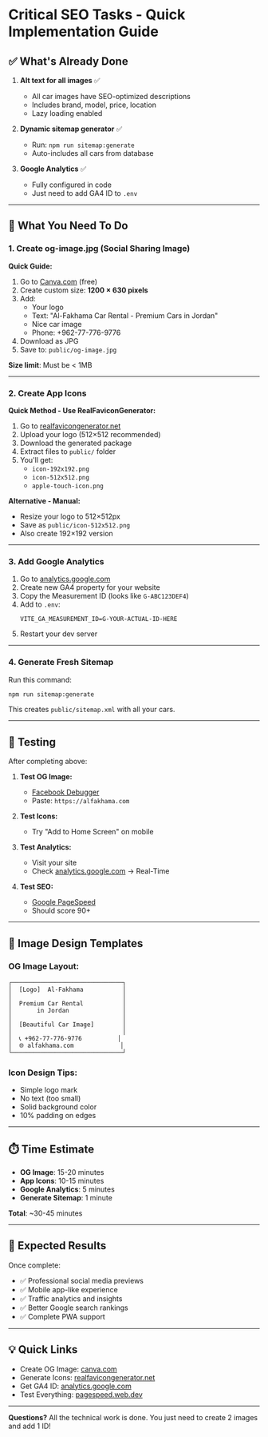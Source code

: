 # Critical SEO Tasks - Quick Implementation Guide

## ✅ What's Already Done

1. **Alt text for all images** ✅
   - All car images have SEO-optimized descriptions
   - Includes brand, model, price, location
   - Lazy loading enabled

2. **Dynamic sitemap generator** ✅
   - Run: `npm run sitemap:generate`
   - Auto-includes all cars from database

3. **Google Analytics** ✅
   - Fully configured in code
   - Just need to add GA4 ID to `.env`

---

## 🎯 What You Need To Do

### 1. Create og-image.jpg (Social Sharing Image)

**Quick Guide:**
1. Go to [Canva.com](https://canva.com) (free)
2. Create custom size: **1200 × 630 pixels**
3. Add:
   - Your logo
   - Text: "Al-Fakhama Car Rental - Premium Cars in Jordan"
   - Nice car image
   - Phone: +962-77-776-9776
4. Download as JPG
5. Save to: `public/og-image.jpg`

**Size limit**: Must be < 1MB

---

### 2. Create App Icons

**Quick Method - Use RealFaviconGenerator:**
1. Go to [realfavicongenerator.net](https://realfavicongenerator.net)
2. Upload your logo (512×512 recommended)
3. Download the generated package
4. Extract files to `public/` folder
5. You'll get:
   - `icon-192x192.png`
   - `icon-512x512.png`
   - `apple-touch-icon.png`

**Alternative - Manual:**
- Resize your logo to 512×512px
- Save as `public/icon-512x512.png`
- Also create 192×192 version

---

### 3. Add Google Analytics

1. Go to [analytics.google.com](https://analytics.google.com)
2. Create new GA4 property for your website
3. Copy the Measurement ID (looks like `G-ABC123DEF4`)
4. Add to `.env`:
   ```
   VITE_GA_MEASUREMENT_ID=G-YOUR-ACTUAL-ID-HERE
   ```
5. Restart your dev server

---

### 4. Generate Fresh Sitemap

Run this command:
```bash
npm run sitemap:generate
```

This creates `public/sitemap.xml` with all your cars.

---

## 🧪 Testing

After completing above:

1. **Test OG Image:**
   - [Facebook Debugger](https://developers.facebook.com/tools/debug/)
   - Paste: `https://alfakhama.com`

2. **Test Icons:**
   - Try "Add to Home Screen" on mobile

3. **Test Analytics:**
   - Visit your site
   - Check [analytics.google.com](https://analytics.google.com) → Real-Time

4. **Test SEO:**
   - [Google PageSpeed](https://pagespeed.web.dev/)
   - Should score 90+

---

## 📸 Image Design Templates

### OG Image Layout:
```
┌───────────────────────────────┐
│  [Logo]  Al-Fakhama           │
│                               │
│  Premium Car Rental           │
│       in Jordan               │
│                               │
│  [Beautiful Car Image]        │
│                               │
│  📞 +962-77-776-9776          │
│  🌐 alfakhama.com             │
└───────────────────────────────┘
```

### Icon Design Tips:
- Simple logo mark
- No text (too small)
- Solid background color
- 10% padding on edges

---

## ⏱️ Time Estimate

- **OG Image**: 15-20 minutes
- **App Icons**: 10-15 minutes
- **Google Analytics**: 5 minutes
- **Generate Sitemap**: 1 minute

**Total**: ~30-45 minutes

---

## 🎉 Expected Results

Once complete:
- ✅ Professional social media previews
- ✅ Mobile app-like experience
- ✅ Traffic analytics and insights
- ✅ Better Google search rankings
- ✅ Complete PWA support

---

## 💡 Quick Links

- Create OG Image: [canva.com](https://canva.com)
- Generate Icons: [realfavicongenerator.net](https://realfavicongenerator.net)
- Get GA4 ID: [analytics.google.com](https://analytics.google.com)
- Test Everything: [pagespeed.web.dev](https://pagespeed.web.dev/)

---

**Questions?** All the technical work is done. You just need to create 2 images and add 1 ID!
